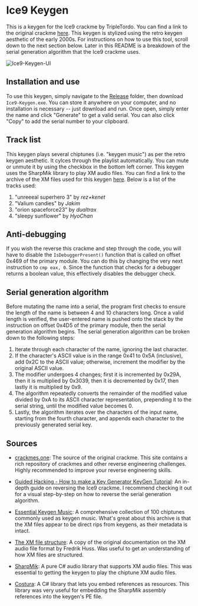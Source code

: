 # Ice9 Keygen
This is a keygen for the Ice9 crackme by TripleTordo. You can find a link to the original crackme [here](https://crackmes.one/crackme/5ab77f6633c5d40ad448cbe2).
This keygen is stylized using the retro keygen aesthetic of the early 2000s. For instructions on how to use this tool, scroll down to the next section below.
Later in this README is a breakdown of the serial generation algorithm that the Ice9 crackme uses.

![Ice9-Keygen-UI](https://github.com/JulianOzelRose/Ice9-Keygen/assets/95890436/14e13376-baa3-49b9-a652-ba084ca36dfc)

## Installation and use
To use this keygen, simply navigate to the [Release](https://github.com/JulianOzelRose/Ice9-Keygen/tree/master/Ice9-Keygen/bin/x64/Release)
folder, then download ```Ice9-Keygen.exe```. You can store it anywhere on your computer, and no installation is necessary -- just download
and run. Once open, simply enter the name and click "Generate" to get a valid serial. You can also click "Copy" to add the serial
number to your clipboard.

## Track list
This keygen plays several chiptunes (i.e. "keygen music") as per the retro keygen aesthetic. It cylces through the playlist automatically.
You can mute or unmute it by using the checkbox in the bottom left corner. This keygen uses the SharpMik library to play XM audio files.
You can find a link to the archive of the XM files used for this keygen [here](https://archive.org/details/essential-keygen-music).
Below is a list of the tracks used:

1. "unreeeal superhero 3" by _rez+kenet_
2. "Valium candies" by _Jakim_
3. "orion spaceforce23" by _dualtrax_
4. "sleepy sunflower" by _HyoChan_

## Anti-debugging
If you wish the reverse this crackme and step through the code, you will have to disable the ```IsDebuggerPresent()``` function that is called
on offset 0x469 of the primary module. You can do this by changing the very next instruction to ```cmp eax, 0```. Since the function that checks
for a debugger returns a boolean value, this effectively disables the debugger check.

## Serial generation algorithm
Before mutating the name into a serial, the program first checks to ensure the length of the name is between 4 and 10 characters long.
Once a valid length is verified, the user-entered name is pushed onto the stack by the instruction on offset 0x4D5 of the primary module,
then the serial generation algorithm begins. The serial generation algorithm can be broken down to the following steps:

1. Iterate through each character of the name, ignoring the last character.
2. If the character's ASCII value is in the range 0x41 to 0x5A (inclusive), add 0x2C to the ASCII value; otherwise, increment the modifier by the original ASCII value.
4. The modifier undergoes 4 changes; first it is incremented by 0x29A, then it is multiplied by 0x3039, then it is decremented by 0x17, then lastly it is multiplied by 0x9.
5. The algorithm repeatedly converts the remainder of the modified value divided by 0xA to its ASCII character representation, prepending it to the serial string, until the modified value becomes 0.
6. Lastly, the algorithm iterates over the characters of the input name, starting from the fourth character, and appends each character to the previously generated serial key.

## Sources
- [crackmes.one](https://crackmes.one/): The source of the original crackme. This site contains a rich repository of crackmes and other reverse engineering challenges. Highly recommended to improve your reverse engineering skills.

- [Guided Hacking - How to make a Key Generator KeyGen Tutorial](https://www.youtube.com/watch?v=rlM9JGx81xk): An in-depth guide on reversing the Ice9 crackme. I recommend checking it out for a visual step-by-step on how to reverse the serial generation algorithm.

- [Essential Keygen Music](https://archive.org/details/essential-keygen-music): A comprehensive collection of 100 chiptunes commonly used as keygen music. What's great about this archive is that the XM files appear to be direct rips from keygens, as their metadata is intact.

- [The XM file structure](https://aluigi.altervista.org/mymusic/xm.txt): A copy of the original documentation on the XM audio file format by Fredrik Huss. Was useful to get an understanding of how XM files are structured.

- [SharpMik](https://github.com/thegouldfish/SharpMik): A pure C# audio library that supports XM audio files. This was essential to getting the keygen to play the chiptune XM audio files.

- [Costura](https://github.com/Fody/Costura): A C# library that lets you embed references as resources. This library was very useful for embedding the SharpMik assembly references into the keygen's PE file.
